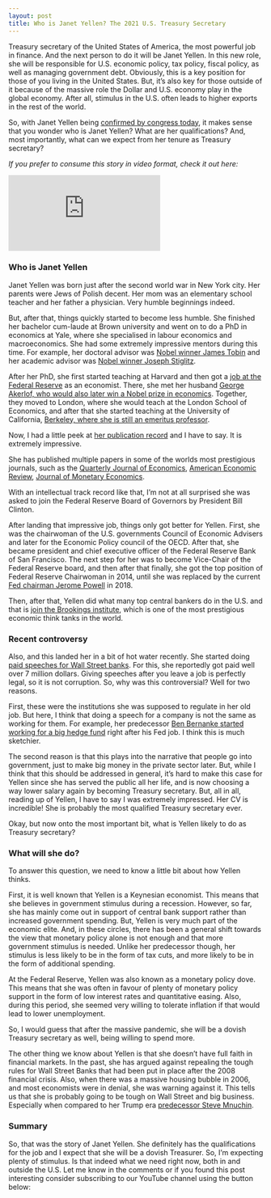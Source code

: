 ```yaml
---
layout: post
title: Who is Janet Yellen? The 2021 U.S. Treasury Secretary
---
```


Treasury secretary of the United States of America, the most powerful job in finance. And the next person to do it will be Janet Yellen. In this new role, she will be responsible for U.S. economic policy, tax policy, fiscal policy, as well as managing government debt. Obviously, this is a key position for those of you living in the United States. But, it’s also key for those outside of it because of the massive role the Dollar and U.S. economy play in the global economy. After all, stimulus in the U.S. often leads to higher exports in the rest of the world.

So, with Janet Yellen being [confirmed by congress today](https://apnews.com/article/senate-elections-confirmation-hearings-elections-janet-yellen-kamala-harris-c56546ba8f17286d4e6d168b32a45d0c), it makes sense that you wonder who is Janet Yellen? What are her qualifications?  And, most importantly, what can we expect from her tenure as Treasury secretary?

*If you prefer to consume this story in video format, check it out here:*

<div class="video-container">
  <iframe src="https://www.youtube.com/embed/7DkczQKrPiA" frameborder="0" allow="accelerometer; autoplay; encrypted-media; gyroscope; picture-in-picture" allowfullscreen></iframe>
</div>

### Who is Janet Yellen

Janet Yellen was born just after the second world war in New York city. Her parents were Jews of Polish decent. Her mom was an elementary school teacher and her father a physician. Very humble beginnings indeed.

But, after that, things quickly started to become less humble. She finished her bachelor cum-laude at Brown university and went on to do a PhD in economics at Yale, where she specialised in labour economics and macroeconomics. She had some extremely impressive mentors during this time. For example, her doctoral advisor was [Nobel winner James Tobin](https://www.nobelprize.org/prizes/economic-sciences/1981/tobin/facts/) and her academic advisor was [Nobel winner Joseph Stiglitz](https://www.nobelprize.org/prizes/economic-sciences/2001/stiglitz/facts/).

After her PhD, she first started teaching at Harvard and then got a [job at the Federal Reserve](https://www.federalreservehistory.org/people/janet-l-yellen) as an economist. There, she met her husband [George Akerlof, who would also later win a Nobel prize in economics](https://www.nobelprize.org/prizes/economic-sciences/2001/akerlof/facts/). Together, they moved to London, where she would teach at the London School of Economics, and after that she started teaching at the University of California, [Berkeley, where she is still an emeritus professor](https://haas.berkeley.edu/faculty/yellen-janet/).

Now, I had a little peek at [her publication record](https://ideas.repec.org/e/pye21.html) and I have to say. It is extremely impressive.

She has published multiple papers in some of the worlds most prestigious journals, such as the [Quarterly Journal of Economics](https://www.jstor.org/stable/1882925?seq=1#metadata_info_tab_contents), [American Economic Review](https://www.jstor.org/stable/1821349?casa_token=cywx2uGE32UAAAAA%3AD9MkHa6Z6et7rF550CgmjSHBbL1baHvV4rbSNron_XW89W-BAoCFEYdWKsn1B4B9vcJqtG3jCE9ZX_gXqGlAsI_Jlw-ixENNaF7uzpzj0LbsgkHirKA#metadata_info_tab_contents), [Journal of Monetary Economics](https://www.sciencedirect.com/science/article/abs/pii/0304393289900160).

With an intellectual track record like that, I’m not at all surprised she was asked to join the Federal Reserve Board of Governors by President Bill Clinton.

After landing that impressive job, things only got better for Yellen. First, she was the chairwoman of the U.S. governments Council of Economic Advisers and later for the Economic Policy council of the OECD. After that, she became president and chief executive officer of the Federal Reserve Bank of San Francisco. The next step for her was to become Vice-Chair of the Federal Reserve board, and then after that finally, she got the top position of Federal Reserve Chairwoman in 2014, until she was replaced by the current [Fed chairman Jerome Powell](https://www.federalreservehistory.org/people/jerome-h-powell) in 2018.  

Then, after that, Yellen did what many top central bankers do in the U.S. and that is [join the Brookings institute](https://www.brookings.edu/experts/janet-l-yellen/), which is one of the most prestigious economic think tanks in the world.

### Recent controversy

Also, and this landed her in a bit of hot water recently. She started doing [paid speeches for Wall Street banks](https://www.politico.com/news/2021/01/01/yellen-made-millions-in-wall-street-speeches-453223). For this, she reportedly got paid well over 7 million dollars. Giving speeches after you leave a job is perfectly legal, so it is not corruption. So, why was this controversial? Well for two reasons.

First, these were the institutions she was supposed to regulate in her old job. But here, I think that doing a speech for a company is not the same as working for them. For example, her predecessor [Ben Bernanke started working for a big hedge fund](https://www.citadel.com/news/dr-ben-bernanke-serve-senior-advisor-citadel/) right after his Fed job. I think this is much sketchier.

The second reason is that this plays into the narrative that people go into government, just to make big money in the private sector later. But, while I think that this should be addressed in general, it’s hard to make this case for Yellen since she has served the public all her life, and is now choosing a way lower salary again by becoming Treasury secretary.
But, all in all, reading up of Yellen, I have to say I was extremely impressed. Her CV is incredible! She is probably the most qualified Treasury secretary ever.

Okay, but now onto the most important bit, what is Yellen likely to do as Treasury secretary?

### What will she do?  

To answer this question, we need to know a little bit about how Yellen thinks.

First, it is well known that Yellen is a Keynesian economist. This means that she believes in government stimulus during a recession. However, so far, she has mainly come out in support of central bank support rather than increased government spending. But, Yellen is very much part of the economic elite. And, in these circles, there has been a general shift towards the view that monetary policy alone is not enough and that more government stimulus is needed. Unlike her predecessor though, her stimulus is less likely to be in the form of tax cuts, and more likely to be in the form of additional spending.

At the Federal Reserve, Yellen was also known as a monetary policy dove. This means that she was often in favour of plenty of monetary policy support in the form of low interest rates and quantitative easing. Also, during this period, she seemed very willing to tolerate inflation if that would lead to lower unemployment.

So, I would guess that after the massive pandemic, she will be a dovish Treasury secretary as well, being willing to spend more.

The other thing we know about Yellen is that she doesn’t have full faith in financial markets. In the past, she has argued against repealing the tough rules for Wall Street Banks that had been put in place after the 2008 financial crisis. Also, when there was a massive housing bubble in 2006, and most economists were in denial, she was warning against it.
This tells us that she is probably going to be tough on Wall Street and big business. Especially when compared to her Trump era [predecessor Steve Mnuchin](https://en.wikipedia.org/wiki/Steven_Mnuchin).

### Summary

So, that was the story of Janet Yellen. She definitely has the qualifications for the job and I expect that she will be a dovish Treasurer. So, I’m expecting plenty of stimulus.
Is that indeed what we need right now, both in and outside the U.S. Let me know in the comments or if you found this post interesting consider subscribing to our YouTube channel using the button below:

<script src="https://apis.google.com/js/platform.js"></script>

<div class="g-ytsubscribe" data-channelid="UCCKpicnIwBP3VPxBAZWDeNA" data-layout="full" data-count="default"></div>

